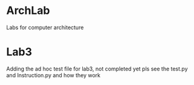 # ArchLab
Labs for computer architecture 


# Lab3 

Adding the ad hoc test file for lab3, not completed yet
pls see the test.py and Instruction.py and how they work